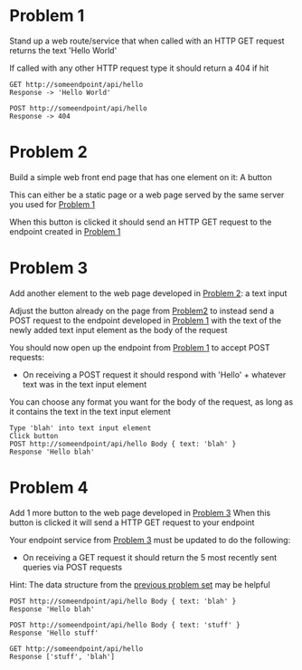 # Problem 1<a name="problem1"></a>
Stand up a web route/service that when called with an HTTP GET request returns the text 'Hello World'

If called with any other HTTP request type it should return a 404 if hit

```
GET http://someendpoint/api/hello
Response -> 'Hello World'

POST http://someendpoint/api/hello
Response -> 404
```

# Problem 2<a name="problem2"></a>
Build a simple web front end page that has one element on it: A button

This can either be a static page or a web page served by the same server you used for [Problem 1](#problem1)

When this button is clicked it should send an HTTP GET request to the endpoint created in [Problem 1](#problem1)

# Problem 3<a name="problem3"></a>
Add another element to the web page developed in [Problem 2](#problem2): a text input

Adjust the button already on the page from [Problem2](#problem2) to instead send a POST request to the endpoint developed in [Problem 1](#problem1) with the text of the newly added text input element as the body of the request

You should now open up the endpoint from [Problem 1](#problem1) to accept POST requests:
- On receiving a POST request it should respond with 'Hello' + whatever text was in the text input element

You can choose any format you want for the body of the request, as long as it contains the text in the text input element

```
Type 'blah' into text input element
Click button
POST http://someendpoint/api/hello Body { text: 'blah' }
Response 'Hello blah'
```

# Problem 4
Add 1 more button to the web page developed in [Problem 3](#problem3)
When this button is clicked it will send a HTTP GET request to your endpoint

Your endpoint service from [Problem 3](#problem3) must be updated to do the following:
- On receiving a GET request it should return the 5 most recently sent queries via POST requests

Hint:  The data structure from the [previous problem set](set2.md) may be helpful

```
POST http://someendpoint/api/hello Body { text: 'blah' }
Response 'Hello blah'

POST http://someendpoint/api/hello Body { text: 'stuff' }
Response 'Hello stuff'

GET http://someendpoint/api/hello
Response ['stuff', 'blah']
```